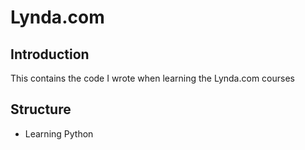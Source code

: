 # Lynda.com

## Introduction
This contains the code I wrote when learning the Lynda.com courses

## Structure
- Learning Python
